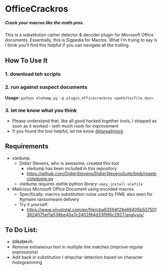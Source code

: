 # OfficeCrackros
##### Crack your macros like the math pros.
This is a substitution cipher detector & decoder plugin for Microsoft Office documents. Essentially, this is Sigpedia for Macros. What I'm trying to say is I think you'll find this helpful if you can navigate all the trolling.

## How To Use It
### 1. download teh scripts
### 2. run against suspect documents
   **Usage:** ```python oledump.py -p plugin_officecrackros <path/to/file.doc>```
### 3. let me know what you think
  * Please understand that, like all good hacked together tools, I stopped as soon as it worked - with much room for improvement
  * If you found the tool helpful, let me know [@itsreallynick](https://twitter.com/itsreallynick)

## Requirements
* oledump
  * Didier Stevens, who is awesome, created this tool
    * oledump has been included in this repository
    * https://github.com/DidierStevens/DidierStevensSuite/blob/master/oledump.py
  * oledump requires olefile python library: ```easy_install olefile```
* Malicious Microsoft Office Document using encoded macros
  * Specifically: macros substitution noise used by FIN8; also seen for Nymaim ransomware delivery
  * Try it yourself: 
     * https://www.virustotal.com/en/file/cba63594f28e69405b5075013624075ef1a538be40a7c2402f84d33f9f6c2927/analysis/

## To Do List:
* ~~CRUSH IT.~~
* Remove extraneous text in multiple line matches (improve regular expressions)
* Add back in substitution / dropchar detection based on character histogramming